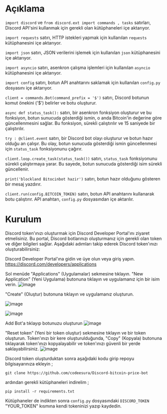 
# Açıklama

``import discord`` ve ``from discord.ext import commands , tasks`` satırları, Discord API'sini kullanmak için gerekli olan kütüphaneleri içe aktarıyor.

``import requests`` satırı, HTTP istekleri yapmak için kullanılan ``requests`` kütüphanesini içe aktarıyor.

``import json`` satırı, JSON verilerini işlemek için kullanılan ``json`` kütüphanesini içe aktarıyor.

``import asyncio`` satırı, asenkron çalışma işlemleri için kullanılan ``asyncio`` kütüphanesini içe aktarıyor.

``import config`` satırı, botun API anahtarını saklamak için kullanılan ``config.py`` dosyasını içe aktarıyor.

````client = commands.Bot(command_prefix = '$')```` satırı, Discord botunun komut önekini ('$') belirler ve botu oluşturur.

````async def status_task():```` satırı, bir asenkron fonksiyon oluşturur ve bu fonksiyon, botun sunucuda gösterdiği ismin, o anda Bitcoin'in değerine göre güncellenmesini sağlar. Bu fonksiyon, sürekli çalıştırılır ve 15 saniyede bir çalıştırılır.

````try : @client.event```` satırı, bir Discord bot olayı oluşturur ve botun hazır olduğu an çalışır. Bu olay, botun sunucuda gösterdiği ismin güncellenmesi için ````status_task```` fonksiyonunu çağırır.

````client.loop.create_task(status_task())```` satırı, ``status_task`` fonksiyonunu sürekli çalıştırmaya yarar. Bu sayede, botun sunucuda gösterdiği isim sürekli güncellenir.

````print('blockland Bitocinbot hazir')```` satırı, botun hazır olduğunu gösteren bir mesaj yazdırır.

````client.run(config.BITCOIN_TOKEN)```` satırı, botun API anahtarını kullanarak botu çalıştırır. API anahtarı, ````config.py```` dosyasından içe aktarılır.

# Kurulum

Discord token'ınızı oluşturmak için Discord Developer Portal'ını ziyaret etmelisiniz. Bu portal, Discord botlarınızı oluşturmanız için gerekli olan token ve diğer bilgileri sağlar. Aşağıdaki adımları takip ederek Discord token'ınızı oluşturabilirsiniz:

Discord Developer Portal'ına gidin ve üye olun veya giriş yapın.
https://discord.com/developers/applications

Sol menüde "Applications" (Uygulamalar) sekmesine tıklayın.
"New Application" (Yeni Uygulama) butonuna tıklayın ve uygulamanız için bir isim verin.
![image](https://user-images.githubusercontent.com/120671243/208293307-ebb80bc7-667e-4232-8291-58d493fd357f.png)

"Create" (Oluştur) butonuna tıklayın ve uygulamanız oluşturun.

![image](https://user-images.githubusercontent.com/120671243/208293343-9aec62fb-a148-43d2-93cc-dfbe558451d5.png)

![image](https://user-images.githubusercontent.com/120671243/208293418-ace472c6-ea9b-4523-ba2e-0a0bacb3d226.png)

Add Bot'a tıklayıp botunuzu oluşturun
![image](https://user-images.githubusercontent.com/120671243/208293445-91565c9e-a284-4fed-afe5-6ba5ef92c383.png)

"Reset token" (Yeni bir token oluştur) sekmesine tıklayın ve bir token oluşturun.
Token'ınızı bir kere oluşturulduğunda, "Copy" (Kopyala) butonuna tıklayarak token'ınızı kopyalayabilir ve token'ınızı güvenli bir yerde saklayabilirsiniz.
![image](https://user-images.githubusercontent.com/120671243/208293471-cbea2248-d58d-4749-a2a9-2cd1160a9f3e.png)

Discord token oluşturduktan sonra aşağıdaki kodu girip repoyu bilgisayarınıza ekleyin ;

```
git clone https://github.com/codeesura/Discord-bitcoin-price-bot
```

ardından gerekli kütüphaneleri indirelim ;

```
pip install -r requirements.txt
```

Kütüphaneler de indikten sonra ``config.py`` dosyasındaki ``DISCORD_TOKEN`` "YOUR_TOKEN" kısmına kendi tokeninizi yazıp kaydedin. 

